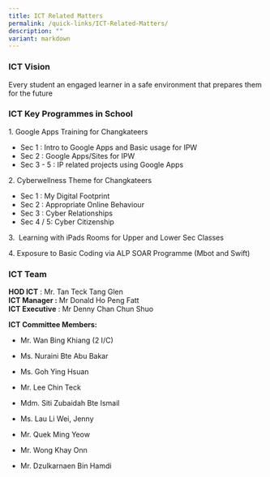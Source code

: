 ```yaml
---
title: ICT Related Matters
permalink: /quick-links/ICT-Related-Matters/
description: ""
variant: markdown
---
```

### ICT Vision

Every student an engaged learner in a safe environment that prepares them for the future  
  

### ICT Key Programmes in School

  

1\. Google Apps Training for Changkateers

*   Sec 1 : Intro to Google Apps and Basic usage for IPW
*   Sec 2 : Google Apps/Sites for IPW
*   Sec 3 - 5 : IP related projects using Google Apps

2\. Cyberwellness Theme for Changkateers

*   Sec 1 : My Digital Footprint
*   Sec 2 : Appropriate Online Behaviour
*   Sec 3 : Cyber Relationships
*   Sec 4 / 5: Cyber Citizenship

  
3.  Learning with iPads Rooms for Upper and Lower Sec Classes  
  
4. Exposure to Basic Coding via ALP SOAR Programme (Mbot and Swift)  
  
  

### ICT Team

**HOD ICT** : Mr. Tan Teck Tang Glen  
**ICT Manager :** Mr Donald Ho Peng Fatt  
**ICT Executive** : Mr Denny Chan Chun Shuo  

**ICT Committee Members:**  
  

*   Mr. Wan Bing Khiang (2 I/C)
*   Ms. Nuraini Bte Abu Bakar
*   Ms. Goh Ying Hsuan  
    
*   Mr. Lee Chin Teck
*   Mdm. Siti Zubaidah Bte Ismail
*   Ms. Lau Li Wei, Jenny 
*   Mr. Quek Ming Yeow 
*   Mr. Wong Khay Onn
*   Mr. Dzulkarnaen Bin Hamdi